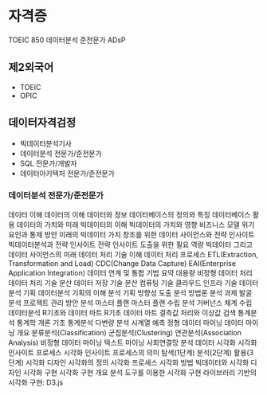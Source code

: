 # 자격증

TOEIC 850
데이터분석 준전문가 ADsP

## 제2외국어

* TOEIC
* OPIC

## 데이터자격검정

* 빅데이터분석기사
* 데이터분석 전문가/준전문가
* SQL 전문가/개발자
* 데이터아키텍처 전문가/준전문가

### 데이터분석 전문가/준전문가

데이터 이해
    데이터의 이해
        데이터와 정보
        데이터베이스의 정의와 특징
        데이터베이스 활용
    데이터의 가치와 미래
        빅데이터의 이해
        빅데이터의 가치와 영향
        비즈니스 모델
        위기 요인과 통제 방안
        미래의 빅데이터
    가치 창조를 위한 데이터 사이언스와 전략 인사이트
        빅데이터분석과 전략 인사이트
        전략 인사이트 도출을 위한 필요 역량
        빅데이터 그리고 데이터 사이언스의 미래
데이터 처리 기술 이해
    데이터 처리 프로세스
        ETL(Extraction, Transformation and Load)
        CDC(Change Data Capture)
        EAI(Enterprise Application Integration)
        데이터 연계 및 통합 기법 요약
        대용량 비정형 데이터 처리
    데이터 처리 기술
        분산 데이터 저장 기술
        분산 컴퓨팅 기술
        클라우드 인프라 기술
데이터분석 기획
    데이터분석 기획의 이해
        분석 기획 방향성 도출
        분석 방법론
        분석 과제 발굴
        분석 프로젝트 관리 방안
    분석 마스터 플랜
        마스터 플랜 수립
        분석 거버넌스 체계 수립
데이터분석
    R기초와 데이터 마트
        R기초
        데이터 마트
        결측값 처리와 이상값 검색
    통계분석
        통계학 개론
        기초 통계분석
        다변량 분석
        시계열 예측
    정형 데이터 마이닝
        데이터 마이닝 개요
        분류분석(Classification)
        군집분석(Clustering)
        연관분석(Association Analysis)
    비정형 데이터 마이닝
        텍스트 마이닝
        사회연결망 분석
데이터 시각화
    시각화 인사이트 프로세스
        시각화 인사이트 프로세스의 의미
        탐색(1단계)
        분석(2단계)
        활용(3단계)
    시각화 디자인
        시각화의 정의
        시각화 프로세스
        시각화 방법
        빅데이터와 시각화 디자인
    시각화 구현
        시각화 구현 개요
        분석 도구를 이용한 시각화 구현
        라이브러리 기반의 시각화 구현: D3.js